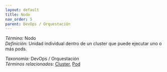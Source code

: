 ```yaml
---
layout: default
title: Nodo
nav_order: 5
parent: DevOps / Orquestación
---
```


*Término:* Nodo  
*Definición:* Unidad individual dentro de un cluster que puede ejecutar uno o más pods.

*Taxonomía:* DevOps / Orquestación  
*Términos relacionados:* [Cluster](https://maleniski.github.io/diccionario-angl-tec-mx/docs/alfabeticamente/C/cluster/), [Pod](https://maleniski.github.io/diccionario-angl-tec-mx/docs/alfabeticamente/P/pod/)
